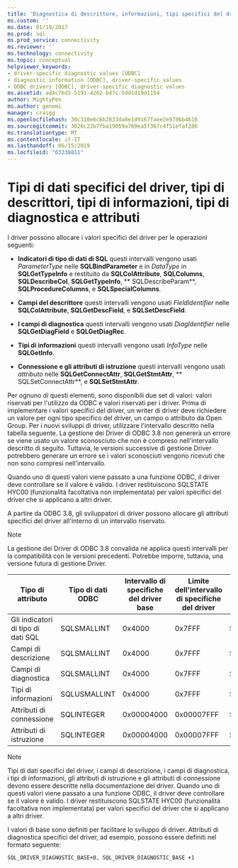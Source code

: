```yaml
---
title: 'Diagnostica di descrittore, informazioni, tipi specifici del driver: Data, | Microsoft Docs'
ms.custom: ''
ms.date: 01/19/2017
ms.prod: sql
ms.prod_service: connectivity
ms.reviewer: ''
ms.technology: connectivity
ms.topic: conceptual
helpviewer_keywords:
- driver-specific diagnostic values [ODBC]
- diagnostic information [ODBC], driver-specific values
- ODBC drivers [ODBC], driver-specific diagnostic values
ms.assetid: ad4c76d3-5191-4262-b47c-5dd1d19d1154
author: MightyPen
ms.author: genemi
manager: craigg
ms.openlocfilehash: 30c310e6c6b2833da6e1d9167faee2e979bb4616
ms.sourcegitcommit: 3026c22b7fba19059a769ea5f367c4f51efaf286
ms.translationtype: MT
ms.contentlocale: it-IT
ms.lasthandoff: 06/15/2019
ms.locfileid: "63238811"
---
```

# <a name="driver-specific-data-types-descriptor-types-information-types-diagnostic-types-and-attributes"></a>Tipi di dati specifici del driver, tipi di descrittori, tipi di informazioni, tipi di diagnostica e attributi
I driver possono allocare i valori specifici del driver per le operazioni seguenti:  
  
-   **Indicatori di tipo di dati di SQL** questi intervalli vengono usati *ParameterType* nelle **SQLBindParameter** e in *DataType* in **SQLGetTypeInfo** e restituito da **SQLColAttribute**, **SQLColumns**, **SQLDescribeCol**, **SQLGetTypeInfo**, ** SQLDescribeParam**, **SQLProcedureColumns**, e **SQLSpecialColumns**.  
  
-   **Campi del descrittore** questi intervalli vengono usati *FieldIdentifier* nelle **SQLColAttribute**, **SQLGetDescField**, e **SQLSetDescField**.  
  
-   **I campi di diagnostica** questi intervalli vengono usati *DiagIdentifier* nelle **SQLGetDiagField** e **SQLGetDiagRec**.  
  
-   **Tipi di informazioni** questi intervalli vengono usati *InfoType* nelle **SQLGetInfo**.  
  
-   **Connessione e gli attributi di istruzione** questi intervalli vengono usati *attributo* nelle **SQLGetConnectAttr**, **SQLGetStmtAttr**, ** SQLSetConnectAttr**, e **SQLSetStmtAttr**.  
  
 Per ognuno di questi elementi, sono disponibili due set di valori: valori riservati per l'utilizzo da ODBC e valori riservati per i driver. Prima di implementare i valori specifici del driver, un writer di driver deve richiedere un valore per ogni tipo specifico del driver, un campo o attributo da Open Group. Per i nuovi sviluppi di driver, utilizzare l'intervallo descritto nella tabella seguente. La gestione dei Driver di ODBC 3.8 non genererà un errore se viene usato un valore sconosciuto che non è compreso nell'intervallo descritto di seguito. Tuttavia, le versioni successive di gestione Driver potrebbero generare un errore se i valori sconosciuti vengono ricevuti che non sono compresi nell'intervallo.  
  
 Quando uno di questi valori viene passato a una funzione ODBC, il driver deve controllare se il valore è valido. I driver restituiscono SQLSTATE HYC00 (funzionalità facoltativa non implementata) per valori specifici del driver che si applicano a altri driver.  
  
 A partire da ODBC 3.8, gli sviluppatori di driver possono allocare gli attributi specifici del driver all'interno di un intervallo riservato.  
  
> [!NOTE]  
>  La gestione dei Driver di ODBC 3.8 convalida né applica questi intervalli per la compatibilità con le versioni precedenti. Potrebbe imporre, tuttavia, una versione futura di gestione Driver.  
  
|Tipo di attributo|Tipo di dati ODBC|Intervallo di specifiche del driver base|Limite dell'intervallo di specifiche del driver|Costante ODBC per l'intervallo di valori specifici del driver base|  
|--------------------|--------------------|---------------------------------|----------------------------------|---------------------------------------------------------|  
|Gli indicatori di tipo di dati SQL|SQLSMALLINT|0x4000|0x7FFF|SQL_DRIVER_SQL_TYPE_BASE|  
|Campi di descrizione|SQLSMALLINT|0x4000|0x7FFF|SQL_DRIVER_DESCRIPTOR_BASE|  
|Campi di diagnostica|SQLSMALLINT|0x4000|0x7FFF|SQL_DRIVER_DIAGNOSTIC_BASE|  
|Tipi di informazioni|SQLUSMALLINT|0x4000|0x7FFF|SQL_DRIVER_INFO_TYPE_BASE|  
|Attributi di connessione|SQLINTEGER|0x00004000|0x00007FFF|SQL_DRIVER_CONNECT_ATTR_BASE|  
|Attributi di istruzione|SQLINTEGER|0x00004000|0x00007FFF|SQL_DRIVER_STATEMENT_ATTR_BASE|  
  
> [!NOTE]  
>  Tipi di dati specifici del driver, i campi di descrizione, i campi di diagnostica, i tipi di informazioni, gli attributi di istruzione e gli attributi di connessione devono essere descritte nella documentazione del driver. Quando uno di questi valori viene passato a una funzione ODBC, il driver deve controllare se il valore è valido. I driver restituiscono SQLSTATE HYC00 (funzionalità facoltativa non implementata) per valori specifici del driver che si applicano a altri driver.  
  
 I valori di base sono definiti per facilitare lo sviluppo di driver. Attributi di diagnostica specifici del driver, ad esempio, possono essere definiti nel formato seguente:  
  
```  
SQL_DRIVER_DIAGNOSTIC_BASE+0, SQL_DRIVER_DIAGNOSTIC_BASE +1  
```
